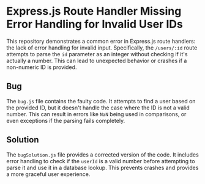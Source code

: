 # Express.js Route Handler Missing Error Handling for Invalid User IDs

This repository demonstrates a common error in Express.js route handlers: the lack of error handling for invalid input.  Specifically, the `/users/:id` route attempts to parse the `id` parameter as an integer without checking if it's actually a number. This can lead to unexpected behavior or crashes if a non-numeric ID is provided.

## Bug

The `bug.js` file contains the faulty code.  It attempts to find a user based on the provided ID, but it doesn't handle the case where the ID is not a valid number.  This can result in errors like `NaN` being used in comparisons, or even exceptions if the parsing fails completely.

## Solution

The `bugSolution.js` file provides a corrected version of the code.  It includes error handling to check if the `userId` is a valid number before attempting to parse it and use it in a database lookup. This prevents crashes and provides a more graceful user experience.